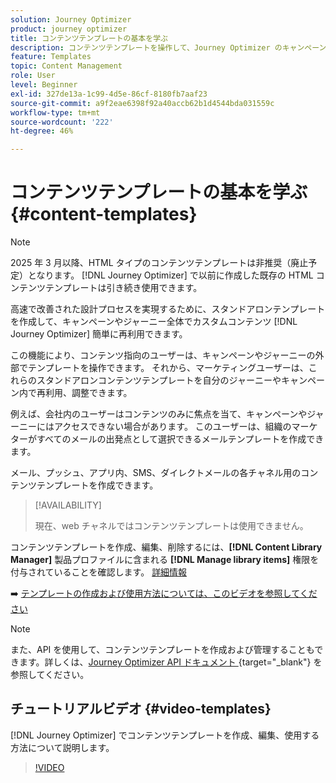 ```yaml
---
solution: Journey Optimizer
product: journey optimizer
title: コンテンツテンプレートの基本を学ぶ
description: コンテンツテンプレートを操作して、Journey Optimizer のキャンペーンとジャーニーでコンテンツを再利用する方法について説明します。
feature: Templates
topic: Content Management
role: User
level: Beginner
exl-id: 327de13a-1c99-4d5e-86cf-8180fb7aaf23
source-git-commit: a9f2eae6398f92a40accb62b1d4544bda031559c
workflow-type: tm+mt
source-wordcount: '222'
ht-degree: 46%

---
```



# コンテンツテンプレートの基本を学ぶ {#content-templates}

>[!NOTE]
>
>2025 年 3 月以降、HTML タイプのコンテンツテンプレートは非推奨（廃止予定）となります。 [!DNL Journey Optimizer] で以前に作成した既存の HTML コンテンツテンプレートは引き続き使用できます。

高速で改善された設計プロセスを実現するために、スタンドアロンテンプレートを作成して、キャンペーンやジャーニー全体でカスタムコンテンツ [!DNL Journey Optimizer] 簡単に再利用できます。

この機能により、コンテンツ指向のユーザーは、キャンペーンやジャーニーの外部でテンプレートを操作できます。 それから、マーケティングユーザーは、これらのスタンドアロンコンテンツテンプレートを自分のジャーニーやキャンペーン内で再利用、調整できます。

<!--![](../rn/assets/do-not-localize/content-template.gif)-->

例えば、会社内のユーザーはコンテンツのみに焦点を当て、キャンペーンやジャーニーにはアクセスできない場合があります。 このユーザーは、組織のマーケターがすべてのメールの出発点として選択できるメールテンプレートを作成できます。

メール、プッシュ、アプリ内、SMS、ダイレクトメールの各チャネル用のコンテンツテンプレートを作成できます。

>[!AVAILABILITY]
>
>現在、web チャネルではコンテンツテンプレートは使用できません。

コンテンツテンプレートを作成、編集、削除するには、**[!DNL Content Library Manager]** 製品プロファイルに含まれる **[!DNL Manage library items]** 権限を付与されていることを確認します。 [詳細情報](../administration/ootb-product-profiles.md#content-library-manager)

➡️ [ テンプレートの作成および使用方法については、このビデオを参照してください ](#video-templates)

>[!NOTE]
>
>また、API を使用して、コンテンツテンプレートを作成および管理することもできます。詳しくは、[Journey Optimizer API ドキュメント ](https://developer.adobe.com/journey-optimizer-apis/references/content/){target="_blank"} を参照してください。

## チュートリアルビデオ {#video-templates}

[!DNL Journey Optimizer] でコンテンツテンプレートを作成、編集、使用する方法について説明します。

>[!VIDEO](https://video.tv.adobe.com/v/3418587/?quality=12&captions=jpn)
